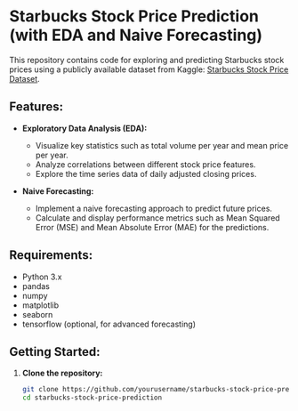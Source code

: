 # Starbucks Stock Price Prediction (with EDA and Naive Forecasting)

This repository contains code for exploring and predicting Starbucks stock prices using a publicly available dataset from Kaggle: [Starbucks Stock Price Dataset](https://www.kaggle.com/datasets/henryshan/starbucks-stock-price).

## Features:

- **Exploratory Data Analysis (EDA):**
  - Visualize key statistics such as total volume per year and mean price per year.
  - Analyze correlations between different stock price features.
  - Explore the time series data of daily adjusted closing prices.

- **Naive Forecasting:**
  - Implement a naive forecasting approach to predict future prices.
  - Calculate and display performance metrics such as Mean Squared Error (MSE) and Mean Absolute Error (MAE) for the predictions.

## Requirements:

- Python 3.x
- pandas
- numpy
- matplotlib
- seaborn
- tensorflow (optional, for advanced forecasting)

## Getting Started:

1. **Clone the repository:**
   ```sh
   git clone https://github.com/yourusername/starbucks-stock-price-prediction.git
   cd starbucks-stock-price-prediction

